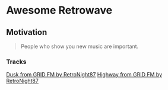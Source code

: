 # Awesome Retrowave

## Motivation

> People who show you new music are important.

### Tracks

[Dusk from GRID FM by RetroNight87](https://neonretrorecords.bandcamp.com/track/dusk)
[Highway from GRID FM by RetroNight87](https://neonretrorecords.bandcamp.com/track/highway-2)
